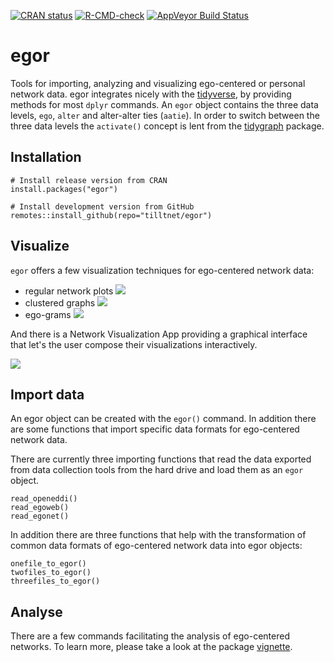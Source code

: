[![CRAN status](https://www.r-pkg.org/badges/version/egor)](https://CRAN.R-project.org/package=egor)
[![R-CMD-check](https://github.com/tilltnet/egor/workflows/R-CMD-check/badge.svg)](https://github.com/tilltnet/egor/actions)
[![AppVeyor Build Status](https://ci.appveyor.com/api/projects/status/github/tilltnet/egor?branch=master&svg=true)](https://ci.appveyor.com/project/tilltnet/egor)

# egor

Tools for importing, analyzing and visualizing ego-centered or personal network
data. egor integrates nicely with the [tidyverse](http://www.tidyverse.org), by
providing methods for most `dplyr` commands. An `egor` object contains the three
data levels, `ego`, `alter` and alter-alter ties (`aatie`). In order to switch
between the three data levels the `activate()` concept is lent from the
[tidygraph](https://github.com/thomasp85/tidygraph) package.

## Installation

    # Install release version from CRAN
    install.packages("egor")

    # Install development version from GitHub
    remotes::install_github(repo="tilltnet/egor")
    
## Visualize

`egor` offers a few visualization techniques for ego-centered network data:

- regular network plots ![](https://www.tillt.net/egor/reference/figures/network_plot.png)
- clustered graphs ![](https://www.tillt.net/egor/reference/figures/clustered_graphs.png)
- ego-grams ![](https://www.tillt.net/egor/reference/figures/ego_gram.png)

And there is a Network Visualization App providing a graphical interface that
let's the user compose their visualizations interactively. 

![](https://www.tillt.net/egor/reference/figures/vis_wizzard.png)

## Import data

An egor object can be created with the `egor()` command. In addition there are
some functions that import specific data formats for ego-centered network data.

There are currently three importing functions that read the data exported from
data collection tools from the hard drive and load them as an `egor` object.

```
read_openeddi()
read_egoweb()
read_egonet()
```

In addition there are three functions that help with the transformation of common data 
formats of ego-centered network data into egor objects:

```
onefile_to_egor()
twofiles_to_egor()
threefiles_to_egor()
```

## Analyse

There are a few commands facilitating the analysis of ego-centered networks. To
learn more, please take a look at the package 
[vignette](articles/using_egor.html).
